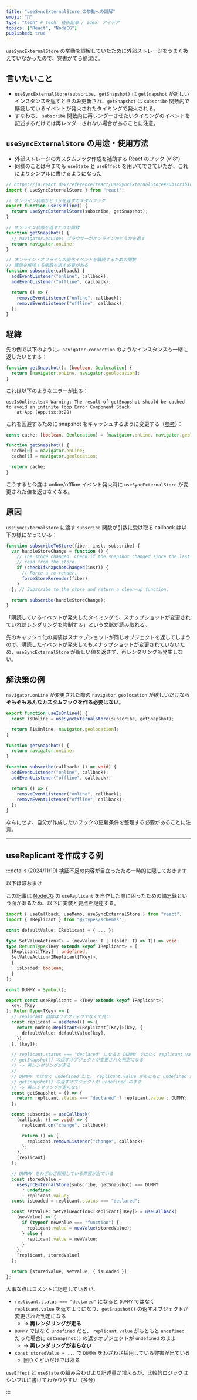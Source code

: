 ```yaml
---
title: "useSyncExternalStore の挙動への誤解"
emoji: "🧐"
type: "tech" # tech: 技術記事 / idea: アイデア
topics: ["React", "NodeCG"]
published: true
---
```


`useSyncExternalStore` の挙動を誤解していたために外部ストレージをうまく扱えていなかったので、覚書がてら簡潔に。

## 言いたいこと

- `useSyncExternalStore(subscribe, getSnapshot)` は `getSnapshot` が新しいインスタンスを返すときのみ更新され、`getSnapshot` は `subscribe` 関数内で購読しているイベントが発火されたタイミングで発火される。
- すなわち、 `subscribe` 関数内に再レンダーさせたいタイミングのイベントを記述するだけでは再レンダーされない場合があることに注意。

## `useSyncExternalStore` の用途・使用方法

- 外部ストレージのカスタムフック作成を補助する React のフック (v18^)
- 同様のことは今までも `useState` と `useEffect` を用いてできていたが、これによりシンプルに書けるようになった

```ts
// https://ja.react.dev/reference/react/useSyncExternalStore#subscribing-to-a-browser-api
import { useSyncExternalStore } from "react";

// オンライン状態かどうかを返すカスタムフック
export function useIsOnline() {
  return useSyncExternalStore(subscribe, getSnapshot);
}

// オンライン状態を返すだけの関数
function getSnapshot() {
  // navigator.onLine: ブラウザーがオンラインかどうかを返す
  return navigator.onLine;
}

// オンライン・オフラインの変化イベントを購読するための関数
// 購読を解除する関数を返す必要がある
function subscribe(callback) {
  addEventListener("online", callback);
  addEventListener("offline", callback);

  return () => {
    removeEventListener("online", callback);
    removeEventListener("offline", callback);
  };
}
```

## 経緯

先の例で以下のように、`navigator.connection` のようなインスタンスも一緒に返したいとする：

```ts
function getSnapshot(): [boolean, Geolocation] {
  return [navigator.onLine, navigator.geolocation];
}
```

これは以下のようなエラーが出る：

```
useIsOnline.ts:4 Warning: The result of getSnapshot should be cached to avoid an infinite loop Error Component Stack
    at App (App.tsx:9:29)
```

これを回避するために snapshot をキャッシュするように変更する（[参考](https://ja.react.dev/reference/react/useSyncExternalStore#im-getting-an-error-the-result-of-getsnapshot-should-be-cached)）：

```ts
const cache: [boolean, Geolocation] = [navigator.onLine, navigator.geolocation];

function getSnapshot() {
  cache[0] = navigator.onLine;
  cache[1] = navigator.geolocation;

  return cache;
}
```

こうすると今度は online/offline イベント発火時に `useSyncExternalStore` が変更された値を返さなくなる。

## 原因

`useSyncExternalStore` に渡す `subscribe` 関数が引数に受け取る callback は以下の様になっている：

```js
function subscribeToStore(fiber, inst, subscribe) {
  var handleStoreChange = function () {
    // The store changed. Check if the snapshot changed since the last time we
    // read from the store.
    if (checkIfSnapshotChanged(inst)) {
      // Force a re-render.
      forceStoreRerender(fiber);
    }
  }; // Subscribe to the store and return a clean-up function.

  return subscribe(handleStoreChange);
}
```

「購読しているイベントが発火したタイミングで、スナップショットが変更されていればレンダリングを強制する」という文脈が読み取れる。

先のキャッシュ化の実装はスナップショットが同じオブジェクトを返してしまうので、購読したイベントが発火してもスナップショットが変更されていないため、`useSyncExternalStore` が新しい値を返さず、再レンダリングも発生しない。

## 解決策の例

`navigator.onLine` が変更された際の `navigator.geolocation` が欲しいだけなら **そもそもあんなカスタムフックを作る必要はない**。

```ts
export function useIsOnline() {
  const isOnline = useSyncExternalStore(subscribe, getSnapshot);

  return [isOnline, navigator.geolocation];
}

function getSnapshot() {
  return navigator.onLine;
}

function subscribe(callback: () => void) {
  addEventListener("online", callback);
  addEventListener("offline", callback);

  return () => {
    removeEventListener("online", callback);
    removeEventListener("offline", callback);
  };
}
```

なんにせよ、自分が作成したいフックの更新条件を整理する必要があることに注意。

---

## useReplicant を作成する例

:::details (2024/11/19) 検証不足の内容が目立ったため一時的に隠しておきます

以下ほぼおまけ

この記事は [NodeCG](https://www.nodecg.dev/) の `useReplicant` を自作した際に困ったための備忘録という面があるため、以下に実装と要点を記述する。

```ts
import { useCallback, useMemo, useSyncExternalStore } from "react";
import { IReplicant } from "@/types/schemas";

const defaultValue: IReplicant = { ... };

type SetValueAction<T> = (newValue: T | ((old?: T) => T)) => void;
type ReturnType<TKey extends keyof IReplicant> = [
  IReplicant[TKey] | undefined,
  SetValueAction<IReplicant[TKey]>,
  {
    isLoaded: boolean;
  }
];

const DUMMY = Symbol();

export const useReplicant = <TKey extends keyof IReplicant>(
  key: TKey
): ReturnType<TKey> => {
  // replicant 自体はリアクティブでなくて良い
  const replicant = useMemo(() => {
    return nodecg.Replicant<IReplicant[TKey]>(key, {
      defaultValue: defaultValue[key],
    });
  }, [key]);

  // replicant.status === "declared" になると DUMMY ではなく replicant.value を返すようになり、
  // getSnapshot() の返すオブジェクトが変更された判定になる
  // -> 再レンダリングが走る
  //
  // DUMMY ではなく undefined だと、 replicant.value がもともと undefined だった場合に
  // getSnapshot() の返すオブジェクトが undefined のまま
  // -> 再レンダリングが走らない
  const getSnapshot = () => {
    return replicant.status === "declared" ? replicant.value : DUMMY;
  };

  const subscribe = useCallback(
    (callback: () => void) => {
      replicant.on("change", callback);

      return () => {
        replicant.removeListener("change", callback);
      };
    },
    [replicant]
  );

  // DUMMY をわざわざ採用している弊害が出ている
  const storedValue =
    useSyncExternalStore(subscribe, getSnapshot) === DUMMY
      ? undefined
      : replicant.value;
  const isLoaded = replicant.status === "declared";

  const setValue: SetValueAction<IReplicant[TKey]> = useCallback(
    (newValue) => {
      if (typeof newValue === "function") {
        replicant.value = newValue(storedValue);
      } else {
        replicant.value = newValue;
      }
    },
    [replicant, storedValue]
  );

  return [storedValue, setValue, { isLoaded }];
};
```

大事な点はコメントに記述しているが、

- `replicant.status === "declared"` になると `DUMMY` ではなく `replicant.value` を返すようになり、`getSnapshot()` の返すオブジェクトが変更された判定になる
  - -> **再レンダリングが走る**
- `DUMMY` ではなく `undefined` だと、 `replicant.value` がもともと `undefined` だった場合に `getSnapshot()` の返すオブジェクトが `undefined` のまま
  - -> **再レンダリングが走らない**
- `const storedValue = ...` で `DUMMY` をわざわざ採用している弊害が出ている
  - 回りくどいだけではある

`useEffect` と `useState` の組み合わせより記述量が増えるが、比較的ロジックはシンプルに書けてわかりやすい（多分）

:::
